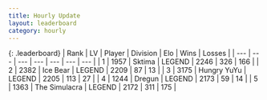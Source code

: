 ```yaml
---
title: Hourly Update
layout: leaderboard
category: hourly
---
```


{: .leaderboard}
| Rank | LV | Player | Division | Elo | Wins | Losses |
| --- | --- | --- | --- | --- | --- | --- |
| <span data-change="0">1</span> | 1957 | <span title="ID: 353063">Sktima</span> | LEGEND | <span data-change="0">2246</span> | <span data-change="0">326</span> | <span data-change="0">166</span> |
| <span data-change="0">2</span> | 2382 | <span title="ID: 417840">Ice Bear</span> | LEGEND | <span data-change="0">2209</span> | <span data-change="0">87</span> | <span data-change="0">13</span> |
| <span data-change="0">3</span> | 3175 | <span title="ID: 164871">Hungry YuYu</span> | LEGEND | <span data-change="14">2205</span> | <span data-change="2">113</span> | <span data-change="0">27</span> |
| <span data-change="0">4</span> | 1244 | <span title="ID: 337810">Dregun</span> | LEGEND | <span data-change="0">2173</span> | <span data-change="0">59</span> | <span data-change="0">14</span> |
| <span data-change="0">5</span> | 1363 | <span title="ID: 366840">The Simulacra</span> | LEGEND | <span data-change="0">2172</span> | <span data-change="0">311</span> | <span data-change="0">175</span> |